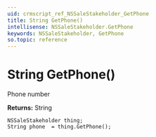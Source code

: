 ```yaml
---
uid: crmscript_ref_NSSaleStakeholder_GetPhone
title: String GetPhone()
intellisense: NSSaleStakeholder.GetPhone
keywords: NSSaleStakeholder, GetPhone
so.topic: reference
---
```


# String GetPhone()

Phone number

**Returns:** String

```crmscript
NSSaleStakeholder thing;
String phone  = thing.GetPhone();
```

